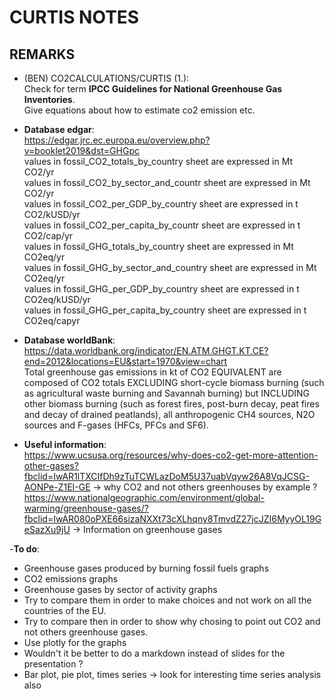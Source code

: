 # CURTIS NOTES

## REMARKS

 - (BEN) CO2CALCULATIONS/CURTIS (1.):  
 Check for term __IPCC Guidelines for National Greenhouse Gas Inventories__.  
 Give equations about how to estimate co2 emission etc.

- __Database edgar__:  
https://edgar.jrc.ec.europa.eu/overview.php?v=booklet2019&dst=GHGpc<br/>
values in fossil_CO2_totals_by_country sheet are expressed in Mt CO2/yr<br/>
values in fossil_CO2_by_sector_and_countr sheet are expressed in Mt CO2/yr<br/>
values in fossil_CO2_per_GDP_by_country sheet are expressed in t CO2/kUSD/yr<br/>
values in fossil_CO2_per_capita_by_countr sheet are expressed in t CO2/cap/yr<br/>
values in fossil_GHG_totals_by_country sheet are expressed in Mt CO2eq/yr<br/>
values in fossil_GHG_by_sector_and_country sheet are expressed in Mt CO2eq/yr<br/>
values in fossil_GHG_per_GDP_by_country sheet are expressed in t CO2eq/kUSD/yr<br/>
values in fossil_GHG_per_capita_by_country sheet are expressed in t CO2eq/capyr

- __Database worldBank__:  
https://data.worldbank.org/indicator/EN.ATM.GHGT.KT.CE?end=2012&locations=EU&start=1970&view=chart  
Total greenhouse gas emissions in kt of CO2 EQUIVALENT are composed of CO2 totals EXCLUDING short-cycle biomass burning (such as agricultural waste burning and Savannah burning) but INCLUDING other biomass burning (such as forest fires, post-burn decay, peat fires and decay of drained peatlands), all anthropogenic CH4 sources, N2O sources and F-gases (HFCs, PFCs and SF6).

- __Useful information__:  
https://www.ucsusa.org/resources/why-does-co2-get-more-attention-other-gases?fbclid=IwAR1lTXCIfDh9zTuTCWLazDoM5U37uabVqyw26A8VqJCSG-AONPe-Z1EI-GE -> why CO2 and not others greenhouses by example ?  
https://www.nationalgeographic.com/environment/global-warming/greenhouse-gases/?fbclid=IwAR080oPXE66sizaNXXt73cXLhqny8TmvdZ27jcJZI6MyyOL19GeSazXu9jU -> Information on greenhouse gases

-__To do__:  
- Greenhouse gases produced by burning fossil fuels graphs
- CO2 emissions graphs
- Greenhouse gases by sector of activity graphs
- Try to compare them in order to make choices and not work on all the countries of the EU.
- Try to compare then in order to show why chosing to point out CO2 and not others greenhouse gases.
-  Use plotly for the graphs
-  Wouldn't it be better to do a markdown instead of slides for the presentation ?
-  Bar plot, pie plot, times series -> look for interesting time series analysis also
